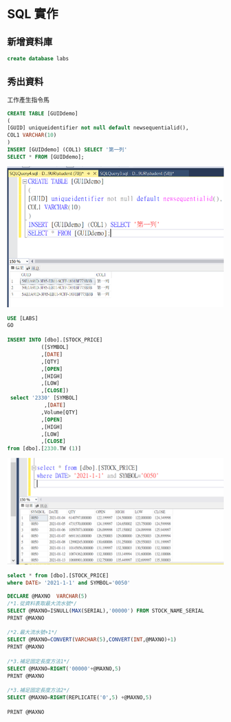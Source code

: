 # SQL 實作

## 新增資料庫

```sql
create database labs
```

## 秀出資料

工作產生指令馬

```sql
CREATE TABLE [GUIDdemo]
(
[GUID] uniqueidentifier not null default newsequentialid(),
COL1 VARCHAR(10)
)
INSERT [GUIDdemo] (COL1) SELECT '第一列'
SELECT * FROM [GUIDdemo];
```

![](.gitbook/assets/image%20%2812%29.png)

```sql
USE [LABS]
GO

INSERT INTO [dbo].[STOCK_PRICE]
           ([SYMBOL]
           ,[DATE]
           ,[QTY]
           ,[OPEN]
           ,[HIGH]
           ,[LOW]
           ,[CLOSE])
 select '2330' [SYMBOL]
			,[DATE]
           ,Volume[QTY]
           ,[OPEN]
           ,[HIGH]
           ,[LOW]
           ,[CLOSE]
from [dbo].[2330.TW (1)]
```

![](.gitbook/assets/image%20%2811%29.png)

```sql
select * from [dbo].[STOCK_PRICE]
where DATE> '2021-1-1' and SYMBOL='0050'
```

```sql
DECLARE @MAXNO	VARCHAR(5)
/*1.從資料表取最大流水號*/
SELECT @MAXNO=ISNULL(MAX(SERIAL),'00000') FROM STOCK_NAME_SERIAL
PRINT @MAXNO

/*2.最大流水號+1*/
SELECT @MAXNO=CONVERT(VARCHAR(5),CONVERT(INT,@MAXNO)+1)
PRINT @MAXNO

/*3.補足固定長度方法1*/
SELECT @MAXNO=RIGHT('00000'+@MAXNO,5)
PRINT @MAXNO

/*3.補足固定長度方法2*/
SELECT @MAXNO=RIGHT(REPLICATE('0',5) +@MAXNO,5)

PRINT @MAXNO
```



